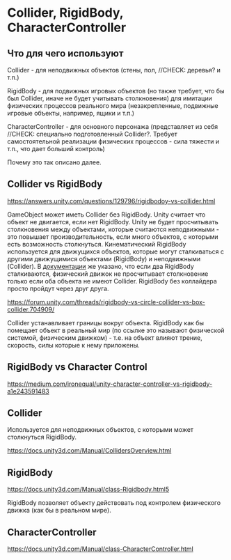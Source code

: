 # Collider, RigidBody, CharacterController

## Что для чего используют

Collider - для неподвижных объектов (стены, пол, //CHECK: деревья? и т.п.)

RigidBody - для подвижных игровых объектов (но также требует, что бы был Collider, иначе не будет учитывать столкновения) для имитации физических процессов реального мира (незакрепленные, подвижные игровые объекты, например, ящики и т.п.)

CharacterController - для основного персонажа (представляет из себя //CHECK: специально подготовленный Collider?. Требует самостоятельной реализации физических процессов - сила тяжести и т.п., что дает больший контроль)

Почему это так описано далее.

<!-- TODO: Сделать краткое описание, почему надо использовать именно для этих целей. -->

## Collider vs RigidBody

<https://answers.unity.com/questions/129796/rigidbodoy-vs-collider.html>

GameObject может иметь Collider без RigidBody. Unity считает что объект не двигается, если нет RigidBody. Unity не будет  просчитывать столкновения между  объектами, которые считаются неподвижными - это повышает производительность, если много объектов, с которыми есть возможность столкнуться. Кинематический RigidBody используется для движущихся объектов, которые могут сталкиваться с другими движущимися объектами (RigidBody) и неподвижными (Collider). В [документации](https://docs.unity3d.com/Manual/class-Rigidbody.html) же указано, что если два RigidBody сталкиваются, физический движок не просчитывает столкновение только если оба объекта не имеют Collider. RigidBody без коллайдера просто пройдут через друг друга.

<https://forum.unity.com/threads/rigidbody-vs-circle-collider-vs-box-collider.704909/>

Collider устанавливает границы вокруг объекта.
RigidBody как бы помещает объект в реальный мир (по ссылке это называют физической системой, физическим движком) - т.е. на объект влияют трение, скорость, силы которые к нему приложены.

<!-- TODO: Указано, что RigidBody может быть кинематическим или нет. Разобраться в чем разница -->

## RigidBody vs Character Control

<https://medium.com/ironequal/unity-character-controller-vs-rigidbody-a1e243591483>

## Collider

Используется для неподвижных объектов, с которыми может столкнуться RigidBody.

<https://docs.unity3d.com/Manual/CollidersOverview.html>

## RigidBody

<https://docs.unity3d.com/Manual/class-Rigidbody.html5>

RigidBody позволяет объекту действовать под контролем физического движка  (как бы в реальном мире).

## CharacterController

<https://docs.unity3d.com/Manual/class-CharacterController.html>
